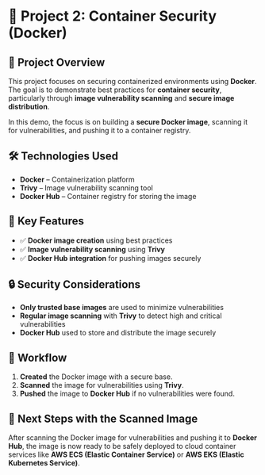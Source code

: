 # 🐳 Project 2: Container Security (Docker)

## 📌 Project Overview
This project focuses on securing containerized environments using **Docker**. The goal is to demonstrate best practices for **container security**, particularly through **image vulnerability scanning** and **secure image distribution**.

In this demo, the focus is on building a **secure Docker image**, scanning it for vulnerabilities, and pushing it to a container registry.

## 🛠️ Technologies Used
- **Docker** – Containerization platform
- **Trivy** – Image vulnerability scanning tool
- **Docker Hub** – Container registry for storing the image

## 🔑 Key Features
- ✅ **Docker image creation** using best practices  
- ✅ **Image vulnerability scanning** using **Trivy**  
- ✅ **Docker Hub integration** for pushing images securely

## 🔒 Security Considerations
- **Only trusted base images** are used to minimize vulnerabilities  
- **Regular image scanning** with **Trivy** to detect high and critical vulnerabilities  
- **Docker Hub** used to store and distribute the image securely

## 🔄 Workflow
1. **Created** the Docker image with a secure base.
2. **Scanned** the image for vulnerabilities using **Trivy**.
3. **Pushed** the image to **Docker Hub** if no vulnerabilities were found.

## 🔗 Next Steps with the Scanned Image
After scanning the Docker image for vulnerabilities and pushing it to **Docker Hub**, the image is now ready to be safely deployed to cloud container services like **AWS ECS (Elastic Container Service)** or **AWS EKS (Elastic Kubernetes Service)**.
